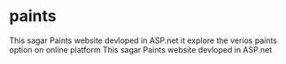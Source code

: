 # paints
This sagar Paints website devloped in ASP.net it explore the verios paints option on online platform
This sagar Paints website devloped in ASP.net
